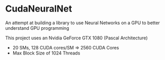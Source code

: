 # CudaNeuralNet

An attempt at building a library to use Neural Networks on a GPU to better understand GPU programming

This project uses an Nvidia GeForce GTX 1080 (Pascal Architecture)
- 20 SMs, 128 CUDA cores/SM => 2560 CUDA Cores
- Max Block Size of 1024 Threads

